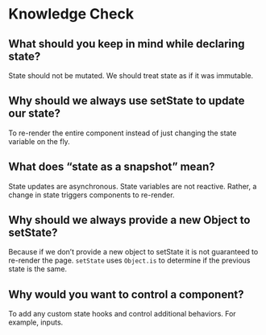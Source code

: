 # Knowledge Check

## What should you keep in mind while declaring state?

State should not be mutated. We should treat state as if it was immutable.

## Why should we always use setState to update our state?

To re-render the entire component instead of just changing the state variable on the fly.

## What does “state as a snapshot” mean?

State updates are asynchronous. State variables are not reactive. Rather, a change in state triggers components to re-render.

## Why should we always provide a new Object to setState?

Because if we don’t provide a new object to setState it is not guaranteed to re-render the page. `setState` uses `Object.is` to determine if the previous state is the same.

## Why would you want to control a component?

To add any custom state hooks and control additional behaviors. For example, inputs.
